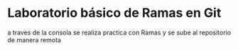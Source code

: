 # Laboratorio básico de Ramas en Git
a traves de la consola se realiza practica con Ramas y se sube al repositorio de manera remota
